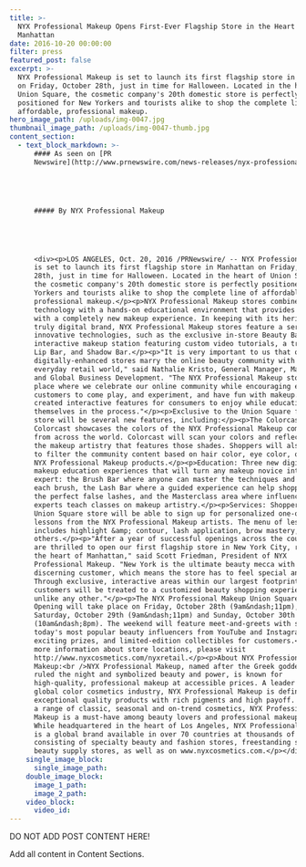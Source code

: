 ```yaml
---
title: >-
  NYX Professional Makeup Opens First-Ever Flagship Store in the Heart of
  Manhattan
date: 2016-10-20 00:00:00
filter: press
featured_post: false
excerpt: >-
  NYX Professional Makeup is set to launch its first flagship store in Manhattan
  on Friday, October 28th, just in time for Halloween. Located in the heart of
  Union Square, the cosmetic company's 20th domestic store is perfectly
  positioned for New Yorkers and tourists alike to shop the complete line of
  affordable, professional makeup.
hero_image_path: /uploads/img-0047.jpg
thumbnail_image_path: /uploads/img-0047-thumb.jpg
content_section:
  - text_block_markdown: >-
      #### As seen on [PR
      Newswire](http://www.prnewswire.com/news-releases/nyx-professional-makeup-opens-first-ever-flagship-store-in-the-heart-of-manhattan-300348159.html):





      ##### By NYX Professional Makeup





      <div><p>LOS ANGELES, Oct. 20, 2016 /PRNewswire/ -- NYX Professional Makeup
      is set to launch its first flagship store in Manhattan on Friday, October
      28th, just in time for Halloween. Located in the heart of Union Square,
      the cosmetic company's 20th domestic store is perfectly positioned for New
      Yorkers and tourists alike to shop the complete line of affordable,
      professional makeup.</p><p>NYX Professional Makeup stores combine digital
      technology with a hands-on educational environment that provides consumers
      with a completely new makeup experience. In keeping with its heritage as a
      truly digital brand, NYX Professional Makeup stores feature a series of
      innovative technologies, such as the exclusive in-store Beauty Bar, an
      interactive makeup station featuring custom video tutorials, a trend-based
      Lip Bar, and Shadow Bar.</p><p>"It is very important to us that our
      digitally-enhanced stores marry the online beauty community with the
      everyday retail world," said Nathalie Kristo, General Manager, Marketing
      and Global Business Development. "The NYX Professional Makeup store is a
      place where we celebrate our online community while encouraging every day
      customers to come play, and experiment, and have fun with makeup. We have
      created interactive features for consumers to enjoy while educating
      themselves in the process."</p><p>Exclusive to the Union Square flagship
      store will be several new features, including:</p><p>The Colorcast wall:
      Colorcast showcases the colors of the NYX Professional Makeup community
      from across the world. Colorcast will scan your colors and reflect back
      the makeup artistry that features those shades. Shoppers will also be able
      to filter the community content based on hair color, eye color, or iconic
      NYX Professional Makeup products.</p><p>Education: Three new digital
      makeup education experiences that will turn any makeup novice into an
      expert: the Brush Bar where anyone can master the techniques and uses of
      each brush, the Lash Bar where a guided experience can help shoppers find
      the perfect false lashes, and the Masterclass area where influencers and
      experts teach classes on makeup artistry.</p><p>Services: Shoppers at the
      Union Square store will be able to sign up for personalized one-on-one
      lessons from the NYX Professional Makeup artists. The menu of lessons
      includes highlight &amp; contour, lash application, brow mastery, and
      others.</p><p>"After a year of successful openings across the country, we
      are thrilled to open our first flagship store in New York City, right in
      the heart of Manhattan," said Scott Friedman, President of NYX
      Professional Makeup. "New York is the ultimate beauty mecca with a very
      discerning customer, which means the store has to feel special and unique.
      Through exclusive, interactive areas within our largest footprint yet,
      customers will be treated to a customized beauty shopping experience
      unlike any other."</p><p>The NYX Professional Makeup Union Square Grand
      Opening will take place on Friday, October 28th (9am&ndash;11pm),
      Saturday, October 29th (9am&ndash;11pm) and Sunday, October 30th
      (10am&ndash;8pm). The weekend will feature meet-and-greets with some of
      today's most popular beauty influencers from YouTube and Instagram,
      exciting prizes, and limited-edition collectibles for customers.</p><p>For
      more information about store locations, please visit
      http://www.nyxcosmetics.com/nyxretail.</p><p>About NYX Professional
      Makeup:<br />NYX Professional Makeup, named after the Greek goddess who
      ruled the night and symbolized beauty and power, is known for
      high-quality, professional makeup at accessible prices. A leader in the
      global color cosmetics industry, NYX Professional Makeup is defined by
      exceptional quality products with rich pigments and high payoff. Featuring
      a range of classic, seasonal and on-trend cosmetics, NYX Professional
      Makeup is a must-have among beauty lovers and professional makeup artists.
      While headquartered in the heart of Los Angeles, NYX Professional Makeup
      is a global brand available in over 70 countries at thousands of retailers
      consisting of specialty beauty and fashion stores, freestanding shops and
      beauty supply stores, as well as on www.nyxcosmetics.com.</p></div>
    single_image_block:
      single_image_path:
    double_image_block:
      image_1_path:
      image_2_path:
    video_block:
      video_id:
---
```


DO NOT ADD POST CONTENT HERE!

Add all content in Content Sections.